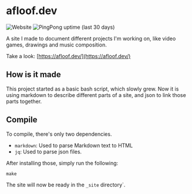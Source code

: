 # afloof.dev

![Website](https://img.shields.io/website?url=https%3A%2F%2Fafloof.dev)
![PingPong uptime (last 30 days)](https://img.shields.io/pingpong/uptime/sp_12c35d6d41dc40849b3c01656bd5f9cf)

A site I made to document different projects I'm working on,
like video games, drawings and music composition.

Take a look: [https://afloof.dev/](https://afloof.dev/)

## How is it made

This project started as a basic bash script, which slowly
grew. Now it is using markdown to describe different
parts of a site, and json to link those parts together.

## Compile

To compile, there's only two dependencies.

* `markdown`: Used to parse Markdown text to HTML
* `jq`: Used to parse json files.

After installing those, simply run the following:

    make

The site will now be ready in the `_site` directory`.
